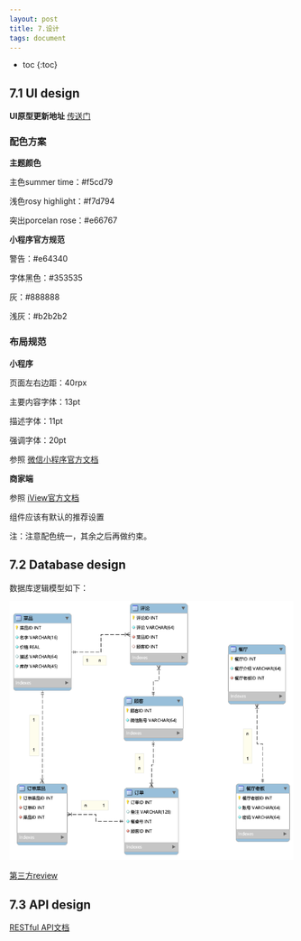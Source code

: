 ```yaml
---
layout: post
title: 7.设计
tags: document
---
```


* toc
{:toc}

## 7.1 UI design


**UI原型更新地址**  [传送门](https://bnzhcd.axshare.com)


### 配色方案

**主题颜色**

主色summer time：#f5cd79

浅色rosy highlight：#f7d794

突出porcelan rose：#e66767

**小程序官方规范**

警告：#e64340

字体黑色：#353535

灰：#888888

浅灰：#b2b2b2



### 布局规范

**小程序**

页面左右边距：40rpx

主要内容字体：13pt

描述字体：11pt

强调字体：20pt

参照 [微信小程序官方文档](https://developers.weixin.qq.com/miniprogram/design/)

**商家端**

参照 [iView官方文档](http://v1.iviewui.com/docs/guide/introduce)

组件应该有默认的推荐设置


注：注意配色统一，其余之后再做约束。

## 7.2 Database design

数据库逻辑模型如下：

![domain model](https://github.com/ChickenDinner8/ChickenDinner8.github.io/blob/master/public/img/ER/ER.PNG?raw=true)

[第三方review](https://github.com/ChickenDinner8/ChickenDinner8.github.io/issues/3)

## 7.3 API design

[RESTful API文档](https://chickendinner8.docs.apiary.io/#)
